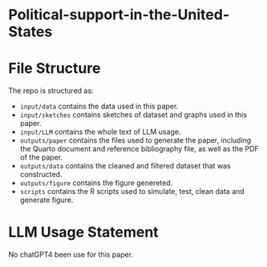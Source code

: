 # Political-support-in-the-United-States
# File Structure

The repo is structured as:

-   `input/data` contains the data used in this paper.
-   `input/sketches` contains sketches of dataset and graphs used in this paper.
-   `input/LLM` contains the whole text of LLM usage.
-   `outputs/paper` contains the files used to generate the paper, including the Quarto document and reference bibliography file, as well as the PDF of the paper.
-   `outputs/data` contains the cleaned and filtered dataset that was constructed.
-   `outputs/figure` contains the figure genereted.
-   `scripts` contains the R scripts used to simulate, test, clean data and generate figure.


# LLM Usage Statement

No chatGPT4 been use for this paper.
